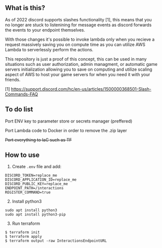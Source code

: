 ## What is this?

As of 2022 discord supports slashes functionality [1], this means that you no longer are stuck to listenining for message events as discord forwards the events to your endpoint themselves.

With those changes it's possible to invoke lambda only when you recieve a request massively saving you on compute time as you can utilize AWS Lambda to serverlessly perform the actions.

This repository is just a proof of this concept, this can be used in many situations such as user authorization, admin managment, or automatic game servers initialization allowing you to save on computing and utilize scaling aspect of AWS to host your game servers for when you need it with your friends.

[1] https://support.discord.com/hc/en-us/articles/1500000368501-Slash-Commands-FAQ
## To do list

Port ENV key to parameter store or secrets manager (preffered)

Port Lambda code to Docker in order to remove the .zip layer

~~Port everything to IaC such as TF~~

## How to use

1. Create `.env` file and add:
```
DISCORD_TOKEN=replace_me
DISCORD_APPLICATION_ID=replace_me
DISCORD_PUBLIC_KEY=replace_me
ENDPOINT_PATH=/interactions
REGISTER_COMMAND=true
```

2. Install python3
```
sudo apt install python3
sudo apt install python3-pip
```

3. Run terraform
```
$ terraform init
$ terraform apply
$ terraform output -raw InteractionsEndpointURL
```
